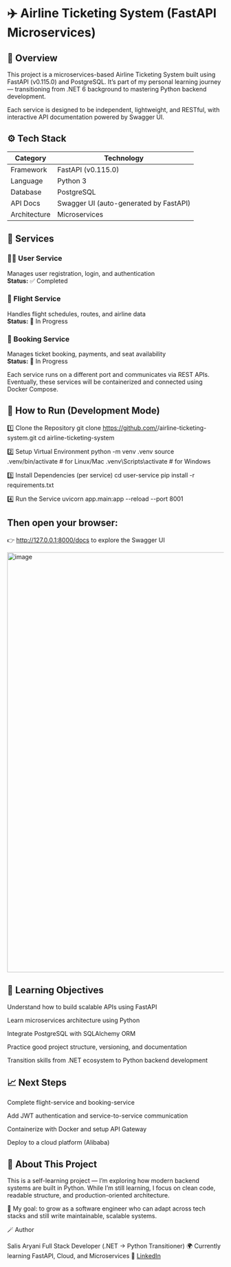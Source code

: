 # ✈️ Airline Ticketing System (FastAPI Microservices)


## 🧩 Overview

This project is a microservices-based Airline Ticketing System built using FastAPI (v0.115.0) and PostgreSQL.
It’s part of my personal learning journey — transitioning from .NET 6 background to mastering Python backend development.

Each service is designed to be independent, lightweight, and RESTful, with interactive API documentation powered by Swagger UI.

## ⚙️ Tech Stack

| Category | Technology |
|-----------|-------------|
| Framework | FastAPI (v0.115.0) |
| Language | Python 3 |
| Database | PostgreSQL |
| API Docs | Swagger UI (auto-generated by FastAPI) |
| Architecture | Microservices |

## 🧱 Services

### 🧑‍💼 User Service  
Manages user registration, login, and authentication  
**Status:** ✅ Completed  

### 🛫 Flight Service  
Handles flight schedules, routes, and airline data  
**Status:** 🚧 In Progress  

### 📘 Booking Service  
Manages ticket booking, payments, and seat availability  
**Status:** 🚧 In Progress  

Each service runs on a different port and communicates via REST APIs.
Eventually, these services will be containerized and connected using Docker Compose.

## 🚀 How to Run (Development Mode)

1️⃣ Clone the Repository
git clone https://github.com/<your-username>/airline-ticketing-system.git
cd airline-ticketing-system

2️⃣ Setup Virtual Environment
python -m venv .venv
source .venv/bin/activate   # for Linux/Mac
.venv\Scripts\activate      # for Windows

3️⃣ Install Dependencies (per service)
cd user-service
pip install -r requirements.txt

4️⃣ Run the Service
uvicorn app.main:app --reload --port 8001


## Then open your browser:

👉 http://127.0.0.1:8000/docs
 to explore the Swagger UI

 <img width="977" height="977" alt="image" src="https://github.com/user-attachments/assets/1a60743f-9fe5-4b47-92e5-0c5b22cffe49" />


## 🧠 Learning Objectives

Understand how to build scalable APIs using FastAPI

Learn microservices architecture using Python

Integrate PostgreSQL with SQLAlchemy ORM

Practice good project structure, versioning, and documentation

Transition skills from .NET ecosystem to Python backend development

## 📈 Next Steps

 Complete flight-service and booking-service

 Add JWT authentication and service-to-service communication

 Containerize with Docker and setup API Gateway

 Deploy to a cloud platform (Alibaba)

## 💬 About This Project

This is a self-learning project — I’m exploring how modern backend systems are built in Python.
While I’m still learning, I focus on clean code, readable structure, and production-oriented architecture.

🧡 My goal: to grow as a software engineer who can adapt across tech stacks and still write maintainable, scalable systems.

🪄 Author

Salis Aryani
Full Stack Developer (.NET → Python Transitioner)
🌍 Currently learning FastAPI, Cloud, and Microservices
💼 [LinkedIn](www.linkedin.com/in/salis-aryani-212a53122) 
